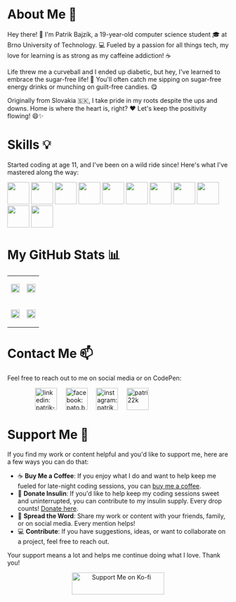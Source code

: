 # About Me 🚀

Hey there! 👋 I'm Patrik Bajzík, a 19-year-old computer science student 🎓 at Brno University of Technology. 💻 Fueled by a passion for all things tech, my love for learning is as strong as my caffeine addiction! ☕️

Life threw me a curveball and I ended up diabetic, but hey, I've learned to embrace the sugar-free life! 🍬 You'll often catch me sipping on sugar-free energy drinks or munching on guilt-free candies. 😋

Originally from Slovakia 🇸🇰, I take pride in my roots despite the ups and downs. Home is where the heart is, right? ❤️ Let's keep the positivity flowing! 😄✨

# Skills 💡

Started coding at age 11, and I've been on a wild ride since! Here's what I've mastered along the way:

<a href="https://learn.microsoft.com/en-us/dotnet/csharp/"><img src="https://cdn.worldvectorlogo.com/logos/c--4.svg" height="50" width="50"></a> <a href="https://docs.python.org/3/"><img src="https://cdn.worldvectorlogo.com/logos/python-5.svg" height="50" width="50"></a> <a href="https://www.javascript.com/"><img src="https://cdn.worldvectorlogo.com/logos/logo-javascript.svg" height="50" width="50"></a> <a href="https://en.cppreference.com/w/" ><img src="https://cdn.worldvectorlogo.com/logos/c-1.svg" height="50" width="50"></a> <a href="https://en.cppreference.com/w/"><img src="https://cdn.worldvectorlogo.com/logos/c.svg" height="50" width="50"></a> <a href="https://react.dev/"><img src="https://cdn.worldvectorlogo.com/logos/react-2.svg" height="50" width="50"></a> <a href="https://nodejs.org/en"><img src="https://cdn.worldvectorlogo.com/logos/nodejs-1.svg" height="50" width="50"></a> <a href="https://html.com/"><img src="https://cdn.worldvectorlogo.com/logos/html-1.svg" height="50" width="50"></a> <a href="https://www.w3.org/Style/CSS/Overview.en.html"><img src="https://cdn.worldvectorlogo.com/logos/css-3.svg" height="50" width="50"> </a> <a href="https://tailwindcss.com/"><img src="https://cdn.worldvectorlogo.com/logos/tailwindcss.svg" height="50" width="50"></a> <a href="https://vitejs.dev/"><img src="https://cdn.worldvectorlogo.com/logos/vitejs.svg" height="50" width="50"></a>

# My GitHub Stats 📊

<table>
  <tr>
    <td valign="top" width="50%">
      <p align="center">
        <img src="https://github-readme-streak-stats.herokuapp.com/?user=Patri22k&theme=radical" style="width: 100%"; />
      </p>
    </td>
    <td valign="top" width="50%">
      <p align="center">
        <img src="https://github-readme-stats.vercel.app/api/wakatime?username=Patri22k&theme=radical" style="width: 100%" />
      </p>
    </td>
  </tr>
  <tr>
    <td valign="top" width="50%">
      <p align="center">
        <img src="https://github-readme-stats.vercel.app/api/top-langs/?username=Patri22k&theme=radical" style="width: 100%" />
      </p>
    </td>
    <td valign="top" width="50%">
      <p align="center">
        <img src="https://github-readme-stats.vercel.app/api?username=Patri22k&show_icons=true&theme=radical" style="width: 100%" />
      </p>
    </td>
  </tr>
</table>

# Contact Me 📫

Feel free to reach out to me on social media or on CodePen:

<p align="left">
  &nbsp;&nbsp;&nbsp;&nbsp;&nbsp;&nbsp;&nbsp;&nbsp;&nbsp;&nbsp;&nbsp;&nbsp;&nbsp;&nbsp;&nbsp;
  <a href="https://linkedin.com/in/patrik-bajzik" target="blank"><img align="center" src="https://raw.githubusercontent.com/rahuldkjain/github-profile-readme-generator/master/src/images/icons/Social/linked-in-alt.svg" alt="linkedin: patrik-bajzik" height="50" /></a>
  &nbsp;&nbsp;&nbsp;
  <a href="https://fb.com/pato.bajzik" target="blank"><img align="center" src="https://raw.githubusercontent.com/rahuldkjain/github-profile-readme-generator/master/src/images/icons/Social/facebook.svg" alt="facebook: pato.bajzik" height="50" /></a>
  &nbsp;&nbsp;&nbsp;
  <a href="https://instagram.com/patrik_bajzik" target="blank"><img align="center" src="https://raw.githubusercontent.com/rahuldkjain/github-profile-readme-generator/master/src/images/icons/Social/instagram.svg" alt="instagram: patrik_bajzik" height="50" /></a>
  &nbsp;&nbsp;&nbsp;
  <a href="https://codepen.io/patri22k" target="blank"><img align="center" src="https://raw.githubusercontent.com/rahuldkjain/github-profile-readme-generator/master/src/images/icons/Social/codepen.svg" alt="patri22k" height="50" /></a>
</p>

# Support Me 💸

If you find my work or content helpful and you'd like to support me, here are a few ways you can do that:

- ☕ **Buy Me a Coffee**: If you enjoy what I do and want to help keep me fueled for late-night coding sessions, you can [buy me a coffee](https://ko-fi.com/patrik_bajzik).
- 💉 **Donate Insulin**: If you'd like to help keep my coding sessions sweet and uninterrupted, you can contribute to my insulin supply. Every drop counts! [Donate here](https://paypal.me/patrikbajzik?country.x=SK&locale.x=sk_SK).
- 📣 **Spread the Word**: Share my work or content with your friends, family, or on social media. Every mention helps!
- 💻 **Contribute**: If you have suggestions, ideas, or want to collaborate on a project, feel free to reach out.

Your support means a lot and helps me continue doing what I love. Thank you!

<p align="center">
  <a href="https://ko-fi.com/patrik_bajzik">
    <img src="https://cdn.ko-fi.com/cdn/kofi3.png?v=3" height="50" width="210" alt="Support Me on Ko-fi">
  </a>
</p>
